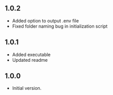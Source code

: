 ## 1.0.2

- Added option to output .env file
- Fixed folder naming bug in initialization script
## 1.0.1

- Added executable
- Updated readme
## 1.0.0

- Initial version.
